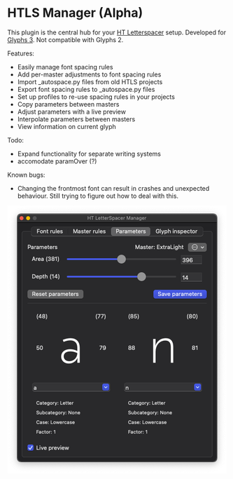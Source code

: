 # HTLS Manager (Alpha)
This plugin is the central hub for your [HT Letterspacer](https://letterspacer.huertatipografica.com) setup.
Developed for [Glyphs 3](Https://glyphsapp.com). Not compatible with Glyphs 2.

Features:
- Easily manage font spacing rules
- Add per-master adjustments to font spacing rules
- Import _autospace.py files from old HTLS projects
- Export font spacing rules to _autospace.py files
- Set up profiles to re-use spacing rules in your projects
- Copy parameters between masters
- Adjust parameters with a live preview
- Interpolate parameters between masters
- View information on current glyph

Todo:
- Expand functionality for separate writing systems
- accomodate paramOver (?)

Known bugs:
- Changing the frontmost font can result in crashes and unexpected behaviour. Still trying to figure out how to deal with this.

![Visually adjust parameters](HTLSManager.png)
